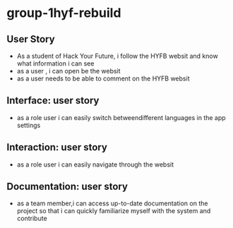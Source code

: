 # group-1hyf-rebuild

## User Story

- As a student of Hack Your Future, i follow the HYFB websit and know what
  information i can see
- as a user , i can open be the websit
- as a user needs to be able to comment on the HYFB websit

## Interface: user story

- as a role user i can easily switch betweendifferent languages in the app
  settings

## Interaction: user story

- as a role user i can easily navigate through the websit

## Documentation: user story

- as a team member,i can access up-to-date documentation on the project so that
  i can quickly familiarize myself with the system and contribute

